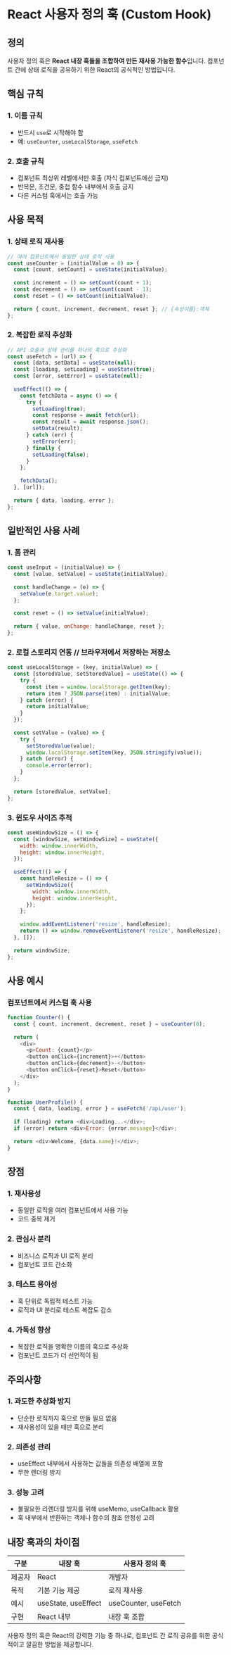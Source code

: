 # React 사용자 정의 훅 (Custom Hook)

## 정의
사용자 정의 훅은 **React 내장 훅들을 조합하여 만든 재사용 가능한 함수**입니다. 컴포넌트 간에 상태 로직을 공유하기 위한 React의 공식적인 방법입니다.

## 핵심 규칙

### 1. 이름 규칙
- 반드시 `use`로 시작해야 함
- 예: `useCounter`, `useLocalStorage`, `useFetch`

### 2. 호출 규칙
- 컴포넌트 최상위 레벨에서만 호출 (자식 컴포넌트에선 금지)
- 반복문, 조건문, 중첩 함수 내부에서 호출 금지
- 다른 커스텀 훅에서는 호출 가능

## 사용 목적

### 1. 상태 로직 재사용
```javascript
// 여러 컴포넌트에서 동일한 상태 로직 사용
const useCounter = (initialValue = 0) => {
  const [count, setCount] = useState(initialValue);
  
  const increment = () => setCount(count + 1);
  const decrement = () => setCount(count - 1);
  const reset = () => setCount(initialValue);
  
  return { count, increment, decrement, reset }; // {속성이름}:객체
};
```

### 2. 복잡한 로직 추상화
```javascript
// API 호출과 상태 관리를 하나의 훅으로 추상화
const useFetch = (url) => {
  const [data, setData] = useState(null);
  const [loading, setLoading] = useState(true);
  const [error, setError] = useState(null);
  
  useEffect(() => {
    const fetchData = async () => {
      try {
        setLoading(true);
        const response = await fetch(url);
        const result = await response.json();
        setData(result);
      } catch (err) {
        setError(err);
      } finally {
        setLoading(false);
      }
    };
    
    fetchData();
  }, [url]);
  
  return { data, loading, error };
};
```

## 일반적인 사용 사례

### 1. 폼 관리
```javascript
const useInput = (initialValue) => {
  const [value, setValue] = useState(initialValue);
  
  const handleChange = (e) => {
    setValue(e.target.value);
  };
  
  const reset = () => setValue(initialValue);
  
  return { value, onChange: handleChange, reset };
};
```

### 2. 로컬 스토리지 연동 // 브라우저에서 저장하는 저장소
```javascript
const useLocalStorage = (key, initialValue) => {
  const [storedValue, setStoredValue] = useState(() => {
    try {
      const item = window.localStorage.getItem(key);
      return item ? JSON.parse(item) : initialValue;
    } catch (error) {
      return initialValue;
    }
  });
  
  const setValue = (value) => {
    try {
      setStoredValue(value);
      window.localStorage.setItem(key, JSON.stringify(value));
    } catch (error) {
      console.error(error);
    }
  };
  
  return [storedValue, setValue];
};
```

### 3. 윈도우 사이즈 추적
```javascript
const useWindowSize = () => {
  const [windowSize, setWindowSize] = useState({
    width: window.innerWidth,
    height: window.innerHeight,
  });
  
  useEffect(() => {
    const handleResize = () => {
      setWindowSize({
        width: window.innerWidth,
        height: window.innerHeight,
      });
    };
    
    window.addEventListener('resize', handleResize);
    return () => window.removeEventListener('resize', handleResize);
  }, []);
  
  return windowSize;
};
```

## 사용 예시

### 컴포넌트에서 커스텀 훅 사용
```javascript
function Counter() {
  const { count, increment, decrement, reset } = useCounter(0);
  
  return (
    <div>
      <p>Count: {count}</p>
      <button onClick={increment}>+</button>
      <button onClick={decrement}>-</button>
      <button onClick={reset}>Reset</button>
    </div>
  );
}

function UserProfile() {
  const { data, loading, error } = useFetch('/api/user');
  
  if (loading) return <div>Loading...</div>;
  if (error) return <div>Error: {error.message}</div>;
  
  return <div>Welcome, {data.name}!</div>;
}
```

## 장점

### 1. 재사용성
- 동일한 로직을 여러 컴포넌트에서 사용 가능
- 코드 중복 제거

### 2. 관심사 분리
- 비즈니스 로직과 UI 로직 분리
- 컴포넌트 코드 간소화

### 3. 테스트 용이성
- 훅 단위로 독립적 테스트 가능
- 로직과 UI 분리로 테스트 복잡도 감소

### 4. 가독성 향상
- 복잡한 로직을 명확한 이름의 훅으로 추상화
- 컴포넌트 코드가 더 선언적이 됨

## 주의사항

### 1. 과도한 추상화 방지
- 단순한 로직까지 훅으로 만들 필요 없음
- 재사용성이 있을 때만 훅으로 분리

### 2. 의존성 관리
- useEffect 내부에서 사용하는 값들을 의존성 배열에 포함
- 무한 렌더링 방지

### 3. 성능 고려
- 불필요한 리렌더링 방지를 위해 useMemo, useCallback 활용
- 훅 내부에서 반환하는 객체나 함수의 참조 안정성 고려

## 내장 훅과의 차이점

| 구분 | 내장 훅 | 사용자 정의 훅 |
|------|---------|----------------|
| 제공자 | React | 개발자 |
| 목적 | 기본 기능 제공 | 로직 재사용 |
| 예시 | useState, useEffect | useCounter, useFetch |
| 구현 | React 내부 | 내장 훅 조합 |

사용자 정의 훅은 React의 강력한 기능 중 하나로, 컴포넌트 간 로직 공유를 위한 공식적이고 깔끔한 방법을 제공합니다.